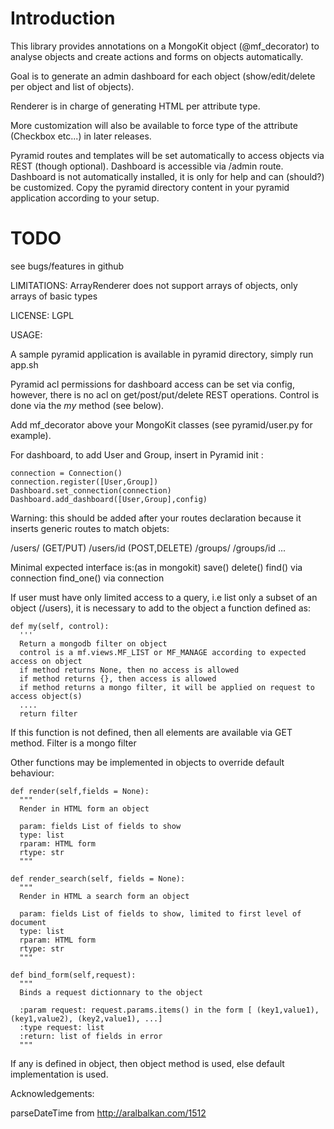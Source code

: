 # Introduction

This library provides annotations on a MongoKit object (@mf_decorator) to analyse objects and create actions and forms on objects automatically.

Goal is to generate an admin dashboard for each object (show/edit/delete per object and list of objects).

Renderer is in charge of generating HTML per attribute type.

More customization will also be available to force type of the attribute (Checkbox etc...) in later releases.

Pyramid routes and templates will be set automatically to access objects via REST (though optional). Dashboard is accessible via /admin route.
Dashboard is not automatically installed, it is only for help and can (should?) be customized.
Copy the pyramid directory content in your pyramid application according to your setup.

# TODO

  see bugs/features in github

LIMITATIONS: ArrayRenderer does not support arrays of objects, only arrays of basic types

LICENSE: LGPL

USAGE:

A sample pyramid application is available in pyramid directory, simply run app.sh

Pyramid acl permissions for dashboard access can be set via config, however, there is no acl on get/post/put/delete REST operations. Control is done via the *my*  method (see below).

Add mf_decorator above your MongoKit classes (see pyramid/user.py for example).

For dashboard, to add User and Group, insert in Pyramid init :

    connection = Connection()
    connection.register([User,Group])
    Dashboard.set_connection(connection)
    Dashboard.add_dashboard([User,Group],config)

Warning: this should be added after your routes declaration because it inserts generic routes to match objets:

/users/ (GET/PUT)
/users/id (POST,DELETE)
/groups/
/groups/id
...

Minimal expected interface is:(as in mongokit)
save()
delete()
find() via connection
find_one() via connection

If user must have only limited access to a query, i.e list only a subset of an object (/users), it is necessary to add to the object a function defined as:

    def my(self, control):
      '''
      Return a mongodb filter on object
      control is a mf.views.MF_LIST or MF_MANAGE according to expected access on object
      if method returns None, then no access is allowed
      if method returns {}, then access is allowed
      if method returns a mongo filter, it will be applied on request to access object(s)
      ....
      return filter

If this function is not defined, then all elements are available via GET method.
Filter is a mongo filter


Other functions may be implemented in objects to override default behaviour:

    def render(self,fields = None):
      """
      Render in HTML form an object

      param: fields List of fields to show
      type: list
      rparam: HTML form
      rtype: str
      """

    def render_search(self, fields = None):
      """
      Render in HTML a search form an object

      param: fields List of fields to show, limited to first level of document
      type: list
      rparam: HTML form
      rtype: str
      """

    def bind_form(self,request):
      """
      Binds a request dictionnary to the object

      :param request: request.params.items() in the form [ (key1,value1), (key1,value2), (key2,value1), ...]
      :type request: list
      :return: list of fields in error
      """

If any is defined in object, then object method is used, else default implementation is used.


Acknowledgements:

parseDateTime from http://aralbalkan.com/1512

